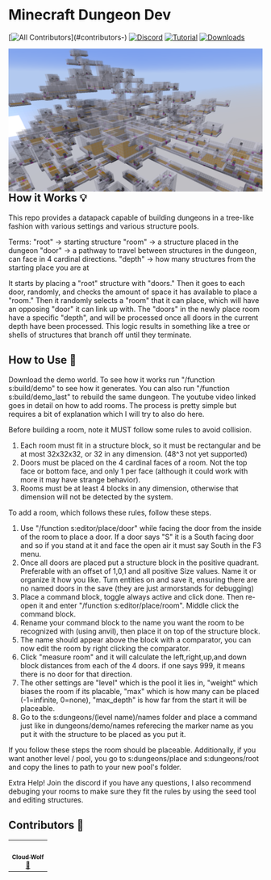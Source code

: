 # Minecraft Dungeon Dev
<!-- ALL-CONTRIBUTORS-BADGE:START - Do not remove or modify this section -->
[![All Contributors](https://img.shields.io/badge/all_contributors-1-orange.svg?)](#contributors-)
[![Discord](https://img.shields.io/badge/Discord-⛓-blue.svg)](https://discord.gg/5wkd8F45bR)
[![Tutorial](https://img.shields.io/badge/Tutorial-▶-red.svg)](https://www.youtube.com/watch?v=nPTxsI43iag)
[![Downloads](https://img.shields.io/github/downloads/CloudWolfYT/MC-DungeonDev/total.svg)](https://github.com/CloudWolfYT/MC-DungeonDev/releases)
<!-- ALL-CONTRIBUTORS-BADGE:END -->
<img src="images/social.png"
     alt="Social Image"
     style="float: left; margin-right: 10px;" />

## How it Works 💡
<!-- prettier-ignore-start -->
<!-- markdownlint-disable -->
This repo provides a datapack capable of building dungeons in a tree-like fashion with various settings and various structure pools.

Terms:
"root"  -> starting structure
"room"  -> a structure placed in the dungeon
"door"  -> a pathway to travel between structures in the dungeon, can face in 4 cardinal directions.
"depth" -> how many structures from the starting place you are at

It starts by placing a "root" structure with "doors." Then it goes to each door, randomly, and checks the amount of space it has available to place a "room."
Then it randomly selects a "room" that it can place, which will have an opposing "door" it can link up with. 
The "doors" in the newly place room have a specific "depth", and will be processed once all doors in the current depth have been processed.
This logic results in something like a tree or shells of structures that branch off until they terminate.
<!-- markdownlint-enable -->
<!-- prettier-ignore-end -->

## How to Use 📝
<!-- prettier-ignore-start -->
<!-- markdownlint-disable -->

Download the demo world. To see how it works run "/function s:build/demo" to see how it generates. You can also run "/function s:build/demo_last" to rebuild the same dungeon.
The youtube video linked goes in detail on how to add rooms. The process is pretty simple but requires a bit of explanation which I will try to also do here.

Before building a room, note it MUST follow some rules to avoid collision.
1. Each room must fit in a structure block, so it must be rectangular and be at most 32x32x32, or 32 in any dimension. (48^3 not yet supported)
2. Doors must be placed on the 4 cardinal faces of a room. Not the top face or bottom face, and only 1 per face (although it could work with more it may have strange behavior).
3. Rooms must be at least 4 blocks in any dimension, otherwise that dimension will not be detected by the system.

To add a room, which follows these rules, follow these steps.
1. Use "/function s:editor/place/door" while facing the door from the inside of the room to place a door. If a door says "S" it is a South facing door and so if you stand at it and face the open air it must say South in the F3 menu.
2. Once all doors are placed put a structure block in the positive quadrant. Preferable with an offset of 1,0,1 and all positive Size values. Name it or organize it how you like. Turn entities on and save it, ensuring there are no named doors in the save (they are just armorstands for debugging)
3. Place a command block, toggle always active and click done. Then re-open it and enter "/function s:editor/place/room". Middle click the command block.
4. Rename your command block to the name you want the room to be recognized with (using anvil), then place it on top of the structure block.
5. The name should appear above the block with a comparator, you can now edit the room by right clicking the comparator.
6. Click "measure room" and it will calculate the left,right,up,and down block distances from each of the 4 doors. if one says 999, it means there is no door for that direction.
7. The other settings are "level" which is the pool it lies in, "weight" which biases the room if its placable, "max" which is how many can be placed (-1=infinite, 0=none), "max_depth" is how far from the start it will be placeable.
8. Go to the s:dungeons/(level name)/names folder and place a command just like in dungeons/demo/names referecing the marker name as you put it with the structure to be placed as you put it.

If you follow these steps the room should be placeable. Additionally, if you want another level / pool, you go to s:dungeons/place and s:dungeons/root and copy the lines to path to your new pool's folder.

Extra Help!
Join the discord if you have any questions, I also recommend debuging your rooms to make sure they fit the rules by using the seed tool and editing structures.
<!-- markdownlint-enable -->
<!-- prettier-ignore-end -->

## Contributors 🧱
<!-- prettier-ignore-start -->
<!-- markdownlint-disable -->
<table>
  <tr>
    <td align="center"><a href="https://github.com/CloudWolfYT"><img src="https://avatars.githubusercontent.com/u/64243799?v=4" width="100px;" alt=""/><br /><sub><b>Cloud Wolf</b></sub></a><br /><a href="#" title="Project Creator">🔨</a></td>
  </tr>
</table>

<!-- markdownlint-enable -->
<!-- prettier-ignore-end -->
